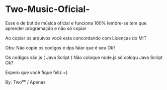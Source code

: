 # Two-Music-Oficial-
Esse é de bot de música oficial e funciona 100% lembre-se tem que aprender programação e não só copiar

Ao copiar os arquivos você esta concordando com Licenças do MIT

Obs: Não copie os codigos e dps falar que é seu Ok?

Os codigos são js ( Java Script ) Não coloque node.js só coloqu Java Script Ok?

Espero que você fique feliz =) 

By: Two⁹⁹ / Apenas
